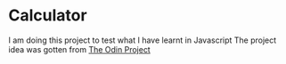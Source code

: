 # Calculator
I am doing this project to test what I have learnt in Javascript
The project idea was gotten from [The Odin Project](https://theodinproject.com)
